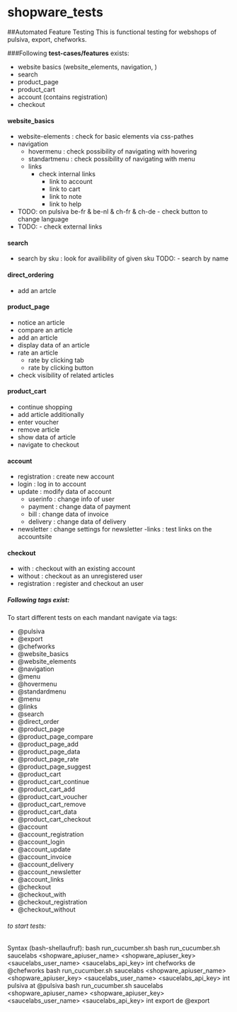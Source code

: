 # shopware_tests
##Automated Feature Testing 
This is functional testing for webshops of pulsiva, export, chefworks.

###Following **test-cases/features** exists:
- website basics (website_elements, navigation, )
- search
- product_page
- product_cart
- account (contains registration)
- checkout

#### website_basics
  - website-elements
    : check for basic elements via css-pathes 
  - navigation
    - hovermenu
      : check possibility of navigating with hovering
    - standartmenu
      : check possibility of navigating with menu
    - links
      - check internal links
        - link to account
        - link to cart
        - link to note
        - link to help
- TODO:      on pulsiva be-fr & be-nl & ch-fr & ch-de - check button to change language
- TODO:      - check external links

#### search
  - search by sku
    : look for availibility of given sku
TODO:  - search by name

#### direct_ordering
  - add an artcle 

#### product_page
  - notice an article
  - compare an article
  - add an article
  - display data of an article
  - rate an article
    - rate by clicking tab
    - rate by clicking button
  - check visibility of related articles

#### product_cart
  - continue shopping
  - add article additionally
  - enter voucher 
  - remove article
  - show data of article
  - navigate to checkout

#### account
  - registration
    : create new account
  - login
    : log in to account
  - update
    : modify data of account
    - userinfo
      : change info of user
    - payment
      : change data of payment
    - bill
      : change data of invoice
    - delivery
      : change data of delivery
  - newsletter
    : change settings for newsletter
  -links
    : test links on the accountsite

#### checkout
  - with
    : checkout with an existing account
  - without
    : checkout as an unregistered user
  - registration
    : register and checkout an user

##### Following tags exist:
To start different tests on each mandant navigate via tags:
- @pulsiva
- @export
- @chefworks
- @website_basics
- @website_elements
- @navigation
- @menu
- @hovermenu
- @standardmenu
- @menu
- @links
- @search
- @direct_order
- @product_page
- @product_page_compare 
- @product_page_add
- @product_page_data
- @product_page_rate   
- @product_page_suggest
- @product_cart
- @product_cart_continue
- @product_cart_add
- @product_cart_voucher
- @product_cart_remove
- @product_cart_data
- @product_cart_checkout
- @account
- @account_registration
- @account_login
- @account_update
- @account_invoice
- @account_delivery
- @account_newsletter
- @account_links
- @checkout
- @checkout_with
- @checkout_registration
- @checkout_without

###### to start tests:
Syntax (bash-shellaufruf): bash run_cucumber.sh <testenviroment-system> <apiuser> <apikey> <sauceuser> <saucekey> <test-system> <testshop> <country> <tag>
bash run_cucumber.sh saucelabs <shopware_apiuser_name> <shopware_apiuser_key> <saucelabs_user_name> <saucelabs_api_key> int chefworks de @chefworks
bash run_cucumber.sh saucelabs <shopware_apiuser_name> <shopware_apiuser_key> <saucelabs_user_name> <saucelabs_api_key> int pulsiva at @pulsiva
bash run_cucumber.sh saucelabs <shopware_apiuser_name> <shopware_apiuser_key> <saucelabs_user_name> <saucelabs_api_key> int export de @export
